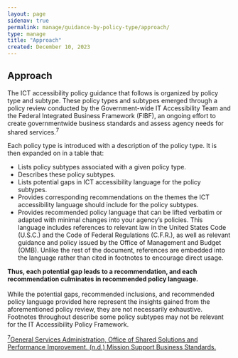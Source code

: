 ```yaml
---
layout: page
sidenav: true
permalink: manage/guidance-by-policy-type/approach/
type: manage
title: "Approach"
created: December 10, 2023
---
```


<h2 id="standards">
  Approach
</h2>
The ICT accessibility policy guidance that follows is organized by policy type and subtype. These policy types and subtypes emerged through a policy review conducted by the Government-wide IT Accessibility Team and the Federal Integrated Business Framework (FIBF), an ongoing effort to create governmentwide business standards and assess agency needs for shared services.<sup>7</sup>

Each policy type is introduced with a description of the policy type. It is then expanded on in a table that:


<ul>
    <li>Lists policy subtypes associated with a given policy type.</li>
    <li>Describes these policy subtypes.</li>
    <li>Lists potential gaps in ICT accessibility language for the policy subtypes.</li>
    <li>Provides corresponding recommendations on the themes the ICT accessibility language should include for the policy subtypes.</li>
    <li>Provides recommended policy language that can be lifted verbatim or adapted with minimal changes into your agency’s policies. This language includes references to relevant law in the United States Code (U.S.C.) and the Code of Federal Regulations (C.F.R.), as well as relevant guidance and policy issued by the Office of Management and Budget (OMB). Unlike the rest of the document, references are embedded into the language rather than cited in footnotes to encourage direct usage.</li>
</ul>
<b>Thus, each potential gap leads to a recommendation, and each recommendation culminates in recommended policy language. </b>
<br>
<br>
While the potential gaps, recommended inclusions, and recommended policy language provided here represent the insights gained from the aforementioned policy review, they are not necessarily exhaustive. Footnotes throughout describe some policy subtypes may not be relevant for the IT Accessibility Policy Framework. 

<a class="hover-large" href="https://ussm.gsa.gov/fibf/"><sup>7</sup>General Services Administration, Office of Shared Solutions and Performance Improvement. (n.d.) Mission Support Business Standards.</a>